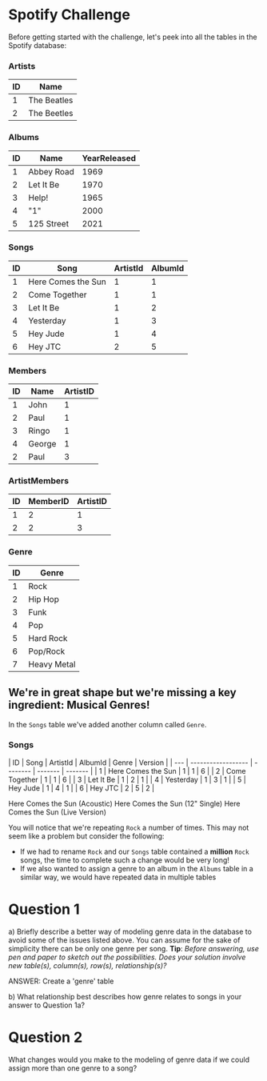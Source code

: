 # Spotify Challenge

Before getting started with the challenge, let's peek into all the tables in the Spotify database:

### Artists

| ID  | Name        |
| --- | ----------- |
| 1   | The Beatles |
| 2   | The Beetles |

### Albums

| ID  | Name       | YearReleased |
| --- | ---------- | ------------ |
| 1   | Abbey Road | 1969         |
| 2   | Let It Be  | 1970         |
| 3   | Help!      | 1965         |
| 4   | "1"        | 2000         |
| 5   | 125 Street | 2021         |

### Songs

| ID  | Song               | ArtistId | AlbumId |
| --- | ------------------ | -------- | ------- |
| 1   | Here Comes the Sun | 1        | 1       |
| 2   | Come Together      | 1        | 1       |
| 3   | Let It Be          | 1        | 2       |
| 4   | Yesterday          | 1        | 3       |
| 5   | Hey Jude           | 1        | 4       |
| 6   | Hey JTC            | 2        | 5       |

### Members

| ID  | Name   | ArtistID |
| --- | ------ | -------- |
| 1   | John   | 1        |
| 2   | Paul   | 1        |
| 3   | Ringo  | 1        |
| 4   | George | 1        |
| 2   | Paul   | 3        |

### ArtistMembers

| ID  | MemberID | ArtistID |
| --- | -------- | -------- |
| 1   | 2        | 1        |
| 2   | 2        | 3        |

### Genre
| ID | Genre      | 
| ---| -----------| 
| 1  | Rock       |
| 2  | Hip Hop    |
| 3  | Funk       |
| 4  | Pop        |
| 5  | Hard Rock  |
| 6  | Pop/Rock   |
| 7  | Heavy Metal|   |


## We're in great shape but we're missing a key ingredient: Musical Genres!

In the `Songs` table we've added another column called `Genre`.

### Songs

| ID  | Song               | ArtistId | AlbumId | Genre   | Version |
| --- | ------------------ | -------- | ------- | ------- |
| 1   | Here Comes the Sun | 1        | 1       | 6       |
| 2   | Come Together      | 1        | 1       | 6       |
| 3   | Let It Be          | 1        | 2       | 1       |
| 4   | Yesterday          | 1        | 3       | 1       |
| 5   | Hey Jude           | 1        | 4       | 1       |
| 6   | Hey JTC            | 2        | 5       | 2       |


Here Comes the Sun (Acoustic)
Here Comes the Sun (12" Single)
Here Comes the Sun (Live Version)

You will notice that we're repeating `Rock` a number of times. This may not seem like a problem but consider the following:

-   If we had to rename `Rock` and our `Songs` table contained a **million** `Rock` songs, the time to complete such a change would be very long!
-   If we also wanted to assign a genre to an album in the `Albums` table in a similar way, we would have repeated data in multiple tables

# Question 1

a) Briefly describe a better way of modeling genre data in the database to avoid some of the issues listed above. You can assume for the sake of simplicity there can be only one genre per song.
**Tip**: _Before answering, use pen and paper to sketch out the possibilities. Does your solution involve new table(s), column(s), row(s), relationship(s)?_

ANSWER: Create a 'genre' table

b) What relationship best describes how genre relates to songs in your answer to Question 1a?

# Question 2

What changes would you make to the modeling of genre data if we could assign more than one genre to a song?
